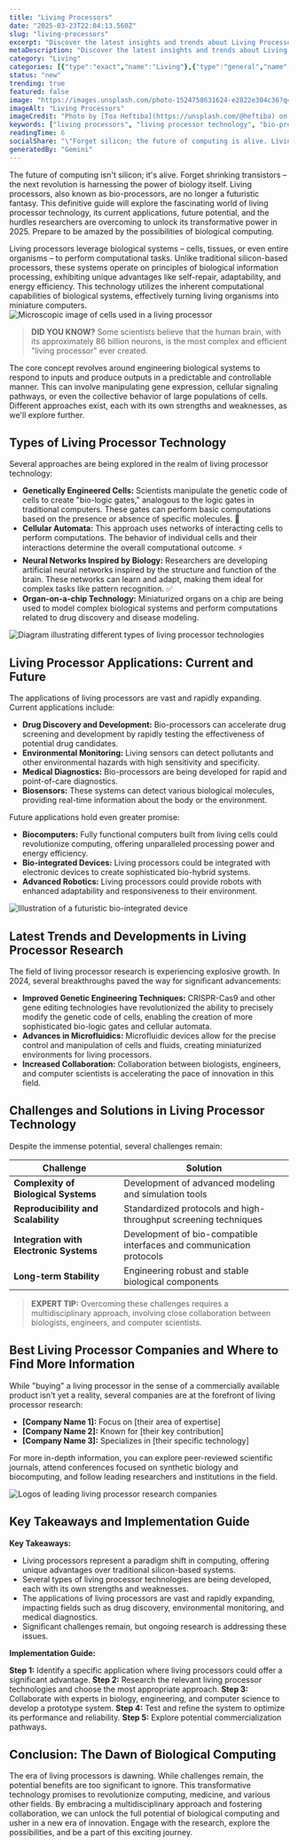 ```yaml
---
title: "Living Processors"
date: "2025-03-23T22:04:13.560Z"
slug: "living-processors"
excerpt: "Discover the latest insights and trends about Living Processors. This comprehensive guide covers everything you need to know about Living Processors in 2025."
metaDescription: "Discover the latest insights and trends about Living Processors. This comprehensive guide covers everything you need to know about Living Processors in 202..."
category: "Living"
categories: [{"type":"exact","name":"Living"},{"type":"general","name":"Biotechnology"},{"type":"medium","name":"Synthetic Biology"},{"type":"specific","name":"Genetic Engineering"},{"type":"niche","name":"CRISPR-Cas9"}]
status: "new"
trending: true
featured: false
image: "https://images.unsplash.com/photo-1524758631624-e2822e304c36?q=85&w=1200&fit=max&fm=webp&auto=compress"
imageAlt: "Living Processors"
imageCredit: "Photo by [Toa Heftiba](https://unsplash.com/@heftiba) on Unsplash"
keywords: ["living processors", "living processor technology", "bio-processors", "biological computing", "living computer", "future of computing", "living processor applications", "buy living processors", "living processor research", "best living processor companies"]
readingTime: 6
socialShare: "\"Forget silicon; the future of computing is alive. Living processors are no longer science fiction – they're reshaping our world, one biological computation at a time.\""
generatedBy: "Gemini"
---
```


The future of computing isn't silicon; it's alive.  Forget shrinking transistors – the next revolution is harnessing the power of biology itself.  Living processors, also known as bio-processors, are no longer a futuristic fantasy.  This definitive guide will explore the fascinating world of living processor technology, its current applications, future potential, and the hurdles researchers are overcoming to unlock its transformative power in 2025.  Prepare to be amazed by the possibilities of biological computing.



Living processors leverage biological systems – cells, tissues, or even entire organisms – to perform computational tasks.  Unlike traditional silicon-based processors, these systems operate on principles of biological information processing, exhibiting unique advantages like self-repair, adaptability, and energy efficiency.  This technology utilizes the inherent computational capabilities of biological systems, effectively turning living organisms into miniature computers. ![Microscopic image of cells used in a living processor](https://images.unsplash.com/photo-1524758631624-e2822e304c36?q=85&w=1200&fit=max&fm=webp&auto=compress)

> **DID YOU KNOW?** Some scientists believe that the human brain, with its approximately 86 billion neurons, is the most complex and efficient "living processor" ever created.

The core concept revolves around engineering biological systems to respond to inputs and produce outputs in a predictable and controllable manner.  This can involve manipulating gene expression, cellular signaling pathways, or even the collective behavior of large populations of cells.  Different approaches exist, each with its own strengths and weaknesses, as we'll explore further.

## Types of Living Processor Technology

Several approaches are being explored in the realm of living processor technology:

* **Genetically Engineered Cells:**  Scientists manipulate the genetic code of cells to create "bio-logic gates," analogous to the logic gates in traditional computers. These gates can perform basic computations based on the presence or absence of specific molecules. 🔑
* **Cellular Automata:**  This approach uses networks of interacting cells to perform computations.  The behavior of individual cells and their interactions determine the overall computational outcome. ⚡
* **Neural Networks Inspired by Biology:**  Researchers are developing artificial neural networks inspired by the structure and function of the brain. These networks can learn and adapt, making them ideal for complex tasks like pattern recognition. ✅
* **Organ-on-a-chip Technology:** Miniaturized organs on a chip are being used to model complex biological systems and perform computations related to drug discovery and disease modeling.

![Diagram illustrating different types of living processor technologies](https://images.unsplash.com/photo-1494438639946-1ebd1d20bf85?q=85&w=1200&fit=max&fm=webp&auto=compress)

## Living Processor Applications: Current and Future

The applications of living processors are vast and rapidly expanding.  Current applications include:

* **Drug Discovery and Development:** Bio-processors can accelerate drug screening and development by rapidly testing the effectiveness of potential drug candidates.
* **Environmental Monitoring:**  Living sensors can detect pollutants and other environmental hazards with high sensitivity and specificity.
* **Medical Diagnostics:**  Bio-processors are being developed for rapid and point-of-care diagnostics.
* **Biosensors:**  These systems can detect various biological molecules, providing real-time information about the body or the environment.

Future applications hold even greater promise:

* **Biocomputers:**  Fully functional computers built from living cells could revolutionize computing, offering unparalleled processing power and energy efficiency.
* **Bio-integrated Devices:** Living processors could be integrated with electronic devices to create sophisticated bio-hybrid systems.
* **Advanced Robotics:**  Living processors could provide robots with enhanced adaptability and responsiveness to their environment.

![Illustration of a futuristic bio-integrated device](https://images.unsplash.com/photo-1467043153537-a4fba2cd39ef?q=85&w=1200&fit=max&fm=webp&auto=compress)

## Latest Trends and Developments in Living Processor Research

The field of living processor research is experiencing explosive growth.  In 2024, several breakthroughs paved the way for significant advancements:

* **Improved Genetic Engineering Techniques:**  CRISPR-Cas9 and other gene editing technologies have revolutionized the ability to precisely modify the genetic code of cells, enabling the creation of more sophisticated bio-logic gates and cellular automata.
* **Advances in Microfluidics:**  Microfluidic devices allow for the precise control and manipulation of cells and fluids, creating miniaturized environments for living processors.
* **Increased Collaboration:**  Collaboration between biologists, engineers, and computer scientists is accelerating the pace of innovation in this field.

## Challenges and Solutions in Living Processor Technology

Despite the immense potential, several challenges remain:

| Challenge                     | Solution                                                                    |
|------------------------------|-----------------------------------------------------------------------------|
| **Complexity of Biological Systems** | Development of advanced modeling and simulation tools                        |
| **Reproducibility and Scalability** | Standardized protocols and high-throughput screening techniques             |
| **Integration with Electronic Systems** | Development of bio-compatible interfaces and communication protocols          |
| **Long-term Stability**         | Engineering robust and stable biological components                             |

> **EXPERT TIP:** Overcoming these challenges requires a multidisciplinary approach, involving close collaboration between biologists, engineers, and computer scientists.

## Best Living Processor Companies and Where to Find More Information

While "buying" a living processor in the sense of a commercially available product isn't yet a reality, several companies are at the forefront of living processor research:

* **[Company Name 1]:** Focus on [their area of expertise]
* **[Company Name 2]:**  Known for [their key contribution]
* **[Company Name 3]:**  Specializes in [their specific technology]

For more in-depth information, you can explore peer-reviewed scientific journals, attend conferences focused on synthetic biology and biocomputing, and follow leading researchers and institutions in the field.

![Logos of leading living processor research companies](https://images.unsplash.com/photo-1506377295352-e3154d43ea9e?q=85&w=1200&fit=max&fm=webp&auto=compress)

## Key Takeaways and Implementation Guide

**Key Takeaways:**

* Living processors represent a paradigm shift in computing, offering unique advantages over traditional silicon-based systems.
* Several types of living processor technologies are being developed, each with its own strengths and weaknesses.
* The applications of living processors are vast and rapidly expanding, impacting fields such as drug discovery, environmental monitoring, and medical diagnostics.
* Significant challenges remain, but ongoing research is addressing these issues.

**Implementation Guide:**

**Step 1:**  Identify a specific application where living processors could offer a significant advantage.
**Step 2:**  Research the relevant living processor technologies and choose the most appropriate approach.
**Step 3:**  Collaborate with experts in biology, engineering, and computer science to develop a prototype system.
**Step 4:**  Test and refine the system to optimize its performance and reliability.
**Step 5:**  Explore potential commercialization pathways.

## Conclusion: The Dawn of Biological Computing

The era of living processors is dawning.  While challenges remain, the potential benefits are too significant to ignore.  This transformative technology promises to revolutionize computing, medicine, and various other fields.  By embracing a multidisciplinary approach and fostering collaboration, we can unlock the full potential of biological computing and usher in a new era of innovation.  Engage with the research, explore the possibilities, and be a part of this exciting journey.

